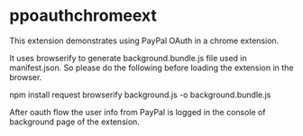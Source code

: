 # ppoauthchromeext

This extension demonstrates using PayPal OAuth in a chrome extension.

It uses browserify to generate background.bundle.js file used in manifest.json. So please do the following before loading the extension in the browser.

npm install request
browserify background.js -o background.bundle.js

After oauth flow the user info from PayPal is logged in the console of background page of the extension.

